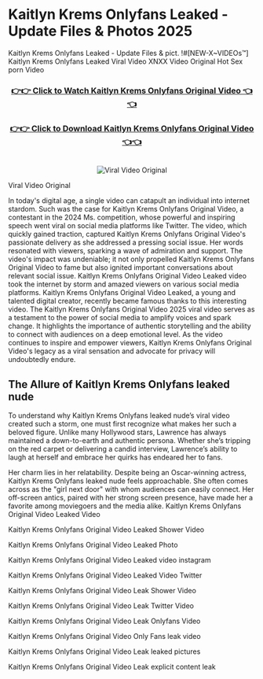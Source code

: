 # Kaitlyn Krems Onlyfans Leaked - Update Files & Photos 2025

Kaitlyn Krems Onlyfans Leaked - Update Files & pict. !#[NEW-X~VIDEOs™] Kaitlyn Krems Onlyfans Leaked Viral Video XNXX Video Original Hot Sex porn Video
<br>
<div align="center">
<h3><a href="https://links2leaks.com?utm_source=kaitlynkrems&utm_medium=gitlong" rel="nofollow">👉👉 Click to Watch Kaitlyn Krems Onlyfans Original Video 👈👈</a></h3>
<h3><a href="https://links2leaks.com?utm_source=kaitlynkrems&utm_medium=gitlong" rel="nofollow">👉👉 Click to Download Kaitlyn Krems Onlyfans Original Video 👈👈</a></h3>
<br>
<a href="https://links2leaks.com?utm_source=kaitlynkrems&utm_medium=gitlong" rel="nofollow"><img src="https://i.ibb.co/Gkj2r4b/banner.png" alt="Viral Video Original" style="max-width: 100%; display: inline-block;" data-target="animated-image.originalImage"></a>
</div>

Viral Video Original

In today's digital age, a single video can catapult an individual into internet stardom. Such was the case for Kaitlyn Krems Onlyfans Original Video, a contestant in the 2024 Ms. competition, whose powerful and inspiring speech went viral on social media platforms like Twitter.
The video, which quickly gained traction, captured Kaitlyn Krems Onlyfans Original Video's passionate delivery as she addressed a pressing social issue. Her words resonated with viewers, sparking a wave of admiration and support. The video's impact was undeniable; it not only propelled Kaitlyn Krems Onlyfans Original Video to fame but also ignited important conversations about relevant social issue.
Kaitlyn Krems Onlyfans Original Video Leaked video took the internet by storm and amazed viewers on various social media platforms. Kaitlyn Krems Onlyfans Original Video Leaked, a young and talented digital creator, recently became famous thanks to this interesting video.
The Kaitlyn Krems Onlyfans Original Video 2025 viral video serves as a testament to the power of social media to amplify voices and spark change. It highlights the importance of authentic storytelling and the ability to connect with audiences on a deep emotional level. As the video continues to inspire and empower viewers, Kaitlyn Krems Onlyfans Original Video's legacy as a viral sensation and advocate for privacy will undoubtedly endure.

<h2>The Allure of Kaitlyn Krems Onlyfans leaked nude</h2>


To understand why Kaitlyn Krems Onlyfans leaked nude’s viral video created such a storm, one must first recognize what makes her such a beloved figure. Unlike many Hollywood stars, Lawrence has always maintained a down-to-earth and authentic persona. Whether she’s tripping on the red carpet or delivering a candid interview, Lawrence’s ability to laugh at herself and embrace her quirks has endeared her to fans.

Her charm lies in her relatability. Despite being an Oscar-winning actress, Kaitlyn Krems Onlyfans leaked nude feels approachable. She often comes across as the "girl next door" with whom audiences can easily connect. Her off-screen antics, paired with her strong screen presence, have made her a favorite among moviegoers and the media alike.
Kaitlyn Krems Onlyfans Original Video Leaked Video

Kaitlyn Krems Onlyfans Original Video Leaked Shower Video

Kaitlyn Krems Onlyfans Original Video Leaked Photo

Kaitlyn Krems Onlyfans Original Video Leaked video instagram

Kaitlyn Krems Onlyfans Original Video Leaked Video Twitter

Kaitlyn Krems Onlyfans Original Video Leak Shower Video

Kaitlyn Krems Onlyfans Original Video Leak Twitter Video

Kaitlyn Krems Onlyfans Original Video Leak Onlyfans Video

Kaitlyn Krems Onlyfans Original Video Only Fans leak video

Kaitlyn Krems Onlyfans Original Video Leak leaked pictures

Kaitlyn Krems Onlyfans Original Video Leak explicit content leak